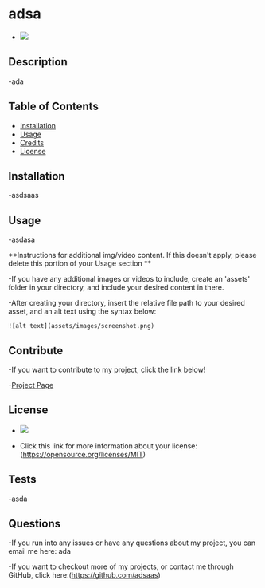 
# adsa

- <img src="https://img.shields.io/badge/License-MIT-blue" />

## Description

-ada


## Table of Contents 


- [Installation](#installation)
- [Usage](#usage)
- [Credits](#credits)
- [License](#license)

## Installation

-asdsaas


## Usage

-asdasa

**Instructions for additional img/video content. If this doesn't apply, please delete this portion of your Usage section **

-If you have any additional images or videos to include, create an 'assets' folder in your directory,
and include your desired content in there.

-After creating your directory, insert the relative file path to your desired asset, and an alt text using the syntax below:

    
    ![alt text](assets/images/screenshot.png)



    

## Contribute

-If you want to contribute to my project, click the link below!

-[Project Page](asdas) 

## License

- <img src="https://img.shields.io/badge/License-MIT-blue" />

- Click this link for more information about your license: (https://opensource.org/licenses/MIT)


## Tests

  

-asda


## Questions

-If you run into any issues or have any questions about my project, you can email me here: ada

-If you want to checkout more of my projects, or contact me through GitHub, click here:(https://github.com/adsaas) 



    